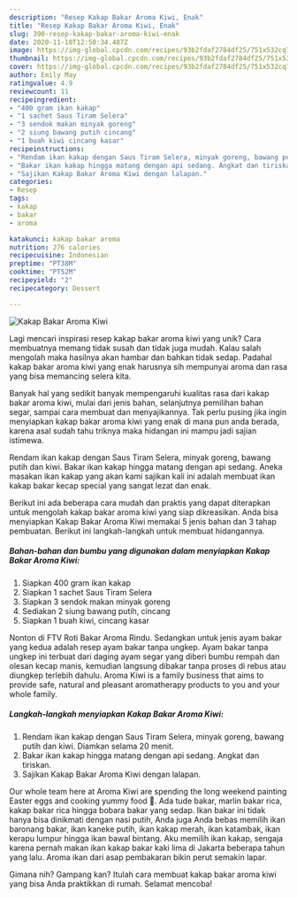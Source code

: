 ```yaml
---
description: "Resep Kakap Bakar Aroma Kiwi, Enak"
title: "Resep Kakap Bakar Aroma Kiwi, Enak"
slug: 390-resep-kakap-bakar-aroma-kiwi-enak
date: 2020-11-10T12:50:34.487Z
image: https://img-global.cpcdn.com/recipes/93b2fdaf2784df25/751x532cq70/kakap-bakar-aroma-kiwi-foto-resep-utama.jpg
thumbnail: https://img-global.cpcdn.com/recipes/93b2fdaf2784df25/751x532cq70/kakap-bakar-aroma-kiwi-foto-resep-utama.jpg
cover: https://img-global.cpcdn.com/recipes/93b2fdaf2784df25/751x532cq70/kakap-bakar-aroma-kiwi-foto-resep-utama.jpg
author: Emily May
ratingvalue: 4.9
reviewcount: 11
recipeingredient:
- "400 gram ikan kakap"
- "1 sachet Saus Tiram Selera"
- "3 sendok makan minyak goreng"
- "2 siung bawang putih cincang"
- "1 buah kiwi cincang kasar"
recipeinstructions:
- "Rendam ikan kakap dengan Saus Tiram Selera, minyak goreng, bawang putih dan kiwi. Diamkan selama 20 menit."
- "Bakar ikan kakap hingga matang dengan api sedang. Angkat dan tiriskan."
- "Sajikan Kakap Bakar Aroma Kiwi dengan lalapan."
categories:
- Resep
tags:
- kakap
- bakar
- aroma

katakunci: kakap bakar aroma 
nutrition: 276 calories
recipecuisine: Indonesian
preptime: "PT38M"
cooktime: "PT52M"
recipeyield: "2"
recipecategory: Dessert

---
```



![Kakap Bakar Aroma Kiwi](https://img-global.cpcdn.com/recipes/93b2fdaf2784df25/751x532cq70/kakap-bakar-aroma-kiwi-foto-resep-utama.jpg)

Lagi mencari inspirasi resep kakap bakar aroma kiwi yang unik? Cara membuatnya memang tidak susah dan tidak juga mudah. Kalau salah mengolah maka hasilnya akan hambar dan bahkan tidak sedap. Padahal kakap bakar aroma kiwi yang enak harusnya sih mempunyai aroma dan rasa yang bisa memancing selera kita.

Banyak hal yang sedikit banyak mempengaruhi kualitas rasa dari kakap bakar aroma kiwi, mulai dari jenis bahan, selanjutnya pemilihan bahan segar, sampai cara membuat dan menyajikannya. Tak perlu pusing jika ingin menyiapkan kakap bakar aroma kiwi yang enak di mana pun anda berada, karena asal sudah tahu triknya maka hidangan ini mampu jadi sajian istimewa.

Rendam ikan kakap dengan Saus Tiram Selera, minyak goreng, bawang putih dan kiwi. Bakar ikan kakap hingga matang dengan api sedang. Aneka masakan ikan kakap yang akan kami sajikan kali ini adalah membuat ikan kakap bakar kecap special yang sangat lezat dan enak.


Berikut ini ada beberapa cara mudah dan praktis yang dapat diterapkan untuk mengolah kakap bakar aroma kiwi yang siap dikreasikan. Anda bisa menyiapkan Kakap Bakar Aroma Kiwi memakai 5 jenis bahan dan 3 tahap pembuatan. Berikut ini langkah-langkah untuk membuat hidangannya.

<!--inarticleads1-->

##### Bahan-bahan dan bumbu yang digunakan dalam menyiapkan Kakap Bakar Aroma Kiwi:

1. Siapkan 400 gram ikan kakap
1. Siapkan 1 sachet Saus Tiram Selera
1. Siapkan 3 sendok makan minyak goreng
1. Sediakan 2 siung bawang putih, cincang
1. Siapkan 1 buah kiwi, cincang kasar


Nonton di FTV Roti Bakar Aroma Rindu. Sedangkan untuk jenis ayam bakar yang kedua adalah resep ayam bakar tanpa ungkep. Ayam bakar tanpa ungkep ini terbuat dari daging ayam segar yang diberi bumbu rempah dan olesan kecap manis, kemudian langsung dibakar tanpa proses di rebus atau diungkep terlebih dahulu. Aroma Kiwi is a family business that aims to provide safe, natural and pleasant aromatherapy products to you and your whole family. 

<!--inarticleads2-->

##### Langkah-langkah menyiapkan Kakap Bakar Aroma Kiwi:

1. Rendam ikan kakap dengan Saus Tiram Selera, minyak goreng, bawang putih dan kiwi. Diamkan selama 20 menit.
1. Bakar ikan kakap hingga matang dengan api sedang. Angkat dan tiriskan.
1. Sajikan Kakap Bakar Aroma Kiwi dengan lalapan.


Our whole team here at Aroma Kiwi are spending the long weekend painting Easter eggs and cooking yummy food 🧁. Ada tude bakar, marlin bakar rica, kakap bakar rica hingga bobara bakar yang sedap. Ikan bakar ini tidak hanya bisa dinikmati dengan nasi putih, Anda juga Anda bebas memilih ikan baronang bakar, ikan kaneke putih, ikan kakap merah, ikan katambak, ikan kerapu lumpur hingga ikan bawal bintang. Aku memilih ikan kakap, sengaja karena pernah makan ikan kakap bakar kaki lima di Jakarta beberapa tahun yang lalu. Aroma ikan dari asap pembakaran bikin perut semakin lapar. 

Gimana nih? Gampang kan? Itulah cara membuat kakap bakar aroma kiwi yang bisa Anda praktikkan di rumah. Selamat mencoba!
